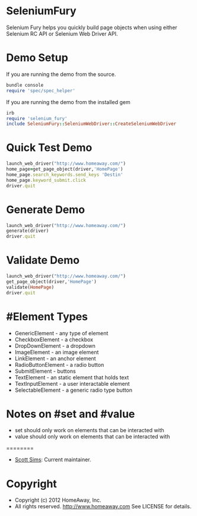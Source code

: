 SeleniumFury
=========
 Selenium Fury helps you quickly build page objects when using either Selenium RC API or Selenium Web Driver API.
 
Demo Setup
=========
If you are running the demo from the source.

```ruby
bundle console
require 'spec/spec_helper'
```

If you are running the demo from the installed gem

```ruby
irb
require 'selenium_fury'
include SeleniumFury::SeleniumWebDriver::CreateSeleniumWebDriver
```

Quick Test Demo
=========
```ruby
launch_web_driver("http://www.homeaway.com/")
home_page=get_page_object(driver,'HomePage')
home_page.search_keywords.send_keys 'Destin'
home_page.keyword_submit.click
driver.quit
```

Generate Demo
=========
```ruby
launch_web_driver("http://www.homeaway.com/")
generate(driver)
driver.quit
```
Validate Demo
=========
```ruby
launch_web_driver("http://www.homeaway.com/")
get_page_object(driver,'HomePage')
validate(HomePage)
driver.quit
```

#Element Types
=======
 * GenericElement - any type of element
 * CheckboxElement - a checkbox
 * DropDownElement - a dropdown
 * ImageElement - an image element
 * LinkElement - an anchor element
 * RadioButtonElement - a radio button
 * SubmitElement - buttons
 * TextElement - an static element that holds text
 * TextInputElement - a user interactable element
 * SelectableElement - a generic radio type button


Notes on #set and #value
========
 * set should only work on elements that can be interacted with
 * value should only work on elements that can be interacted with



========

 * [Scott Sims](http://scottcsims.com/): Current maintainer.

Copyright
=========
* Copyright (c) 2012 HomeAway, Inc.
* All rights reserved.  http://www.homeaway.com
  See LICENSE for details.
